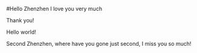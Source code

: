 #Hello Zhenzhen I love you very much

Thank you!

Hello world!

Second Zhenzhen, where have you gone just second, I miss you so much!
